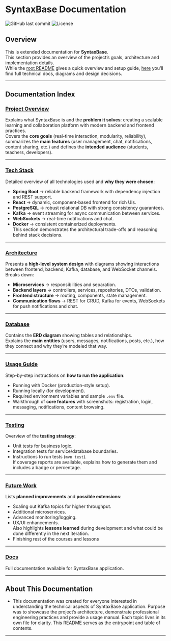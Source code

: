 # SyntaxBase Documentation

![GitHub last commit](https://img.shields.io/github/last-commit/ismiljanic/SyntaxBase)
![License](https://img.shields.io/github/license/ismiljanic/SyntaxBase)

## Overview

This is extended documentation for **SyntaxBase**.  
This section provides an overview of the project’s goals, architecture and implementation details.  
While the [root README](../README.md) gives a quick overview and setup guide, [here](./DOCS.md) you’ll find full technical docs,
diagrams and design decisions.

---

## Documentation Index

### [Project Overview](./PROJECT_OVERVIEW.md)

Explains what SyntaxBase is and the **problem it solves**: creating a scalable learning and collaboration platform with
modern backend and frontend practices.  
Covers the **core goals** (real-time interaction, modularity, reliability), summarizes the **main features** (user
management, chat, notifications, content sharing, etc.) and defines the **intended audience** (students, teachers,
developers).

---

### [Tech Stack](./TECH_STACK.md)

Detailed overview of all technologies used and **why they were chosen**:

- **Spring Boot** → reliable backend framework with dependency injection and REST support.
- **React** → dynamic, component-based frontend for rich UIs.
- **PostgreSQL** → robust relational DB with strong consistency guarantees.
- **Kafka** → event streaming for async communication between services.
- **WebSockets** → real-time notifications and chat.
- **Docker** → consistent containerized deployments.  
  This section demonstrates the architectural trade-offs and reasoning behind stack decisions.

---

### [Architecture](./ARCHITECTURE.md)

Presents a **high-level system design** with diagrams showing interactions between frontend, backend, Kafka, database,
and WebSocket channels.  
Breaks down:

- **Microservices** → responsibilities and separation.
- **Backend layers** → controllers, services, repositories, DTOs, validation.
- **Frontend structure** → routing, components, state management.
- **Communication flows** → REST for CRUD, Kafka for events, WebSockets for push notifications and chat.

---

### [Database](./DATABASE.md)

Contains the **ERD diagram** showing tables and relationships.  
Explains the **main entities** (users, messages, notifications, posts, etc.), how they connect and why they’re modeled
that way.

---

### [Usage Guide](./USAGE.MD)

Step-by-step instructions on **how to run the application**:

- Running with Docker (production-style setup).
- Running locally (for development).
- Required environment variables and sample `.env` file.
- Walkthrough of **core features** with screenshots: registration, login, messaging, notifications, content browsing.

---

### [Testing](./TESTING.md)

Overview of the **testing strategy**:

- Unit tests for business logic.
- Integration tests for service/database boundaries.
- Instructions to run tests (`mvn test`).  
  If coverage reports are available, explains how to generate them and includes a badge or percentage.

---

### [Future Work](./FUTURE_WORK.md)

Lists **planned improvements** and **possible extensions**:

- Scaling out Kafka topics for higher throughput.
- Additional microservices.
- Advanced monitoring/logging.
- UX/UI enhancements.  
  Also highlights **lessons learned** during development and what could be done differently in the next iteration.
- Finishing rest of the courses and lessons

---

### [Docs](./DOCS.md)

Full documentation available for SyntaxBase application.

---

## About This Documentation

- This documentation was created for everyone interested in understanding the technical aspects of SyntaxBase
  application. Purpose was to showcase the project’s architecture, demonstrate professional engineering practices and
  provide a usage manual. Each topic lives in its own file for clarity. This README serves as the entrypoint and table
  of contents.

---